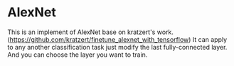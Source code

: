 # AlexNet
This is an implement of AlexNet base on kratzert's work. (https://github.com/kratzert/finetune_alexnet_with_tensorflow)
It can apply to any another classification task just modify the last fully-connected layer. And you can choose the layer you want to train.
